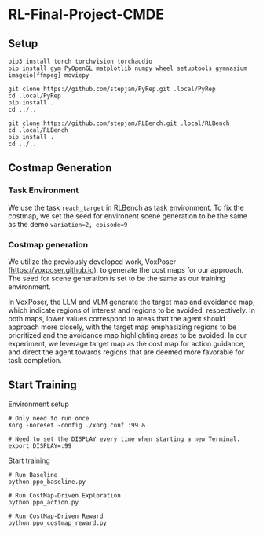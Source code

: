 # RL-Final-Project-CMDE
## Setup
```
pip3 install torch torchvision torchaudio
pip install gym PyOpenGL matplotlib numpy wheel setuptools gymnasium imageio[ffmpeg] moviepy

git clone https://github.com/stepjam/PyRep.git .local/PyRep
cd .local/PyRep
pip install .
cd ../..

git clone https://github.com/stepjam/RLBench.git .local/RLBench
cd .local/RLBench
pip install .
cd ../..
```

## Costmap Generation

### Task Environment
We use the task `reach_target` in RLBench as task environment. To fix the costmap, we set the seed for environent scene generation to be the same as the demo `variation=2, episode=9`

### Costmap generation
We utilize the previously developed work, VoxPoser (https://voxposer.github.io), to generate the cost maps for our approach. The seed for scene generation is set to be the same as our training environment. 

In VoxPoser, the LLM and VLM generate the target map and avoidance map, which indicate regions of interest and regions to be avoided, respectively. In both maps, lower values correspond to areas that the agent should approach more closely, with the target map emphasizing regions to be prioritized and the avoidance map highlighting areas to be avoided. In our experiment, we leverage target map as the cost map for action guidance, and direct the agent towards regions that are deemed more favorable for task completion.



## Start Training
Environment setup
```
# Only need to run once
Xorg -noreset -config ./xorg.conf :99 &

# Need to set the DISPLAY every time when starting a new Terminal.
export DISPLAY=:99
```

Start training
```
# Run Baseline
python ppo_baseline.py

# Run CostMap-Driven Exploration
python ppo_action.py

# Run CostMap-Driven Reward
python ppo_costmap_reward.py
```
